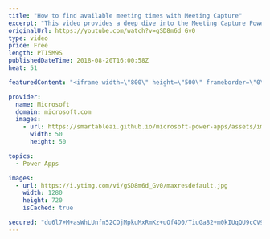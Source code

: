 ```yaml
---
title: "How to find available meeting times with Meeting Capture"
excerpt: "This video provides a deep dive into the Meeting Capture PowerApps sample template. Learn how to find available meeting times for all meeting attendees when building in the Meeting Capture app.  Learn more: https://powerapps.microsoft.com/en-us/blog/capture-meetings-notes-like-a-pro/"
originalUrl: https://youtube.com/watch?v=gSD8m6d_Gv0
type: video
price: Free
length: PT15M9S
publishedDateTime: 2018-08-20T16:00:58Z
heat: 51

featuredContent: "<iframe width=\"800\" height=\"500\" frameborder=\"0\" src=\"https://www.youtube.com/embed/gSD8m6d_Gv0\" allow=\"accelerometer; autoplay; encrypted-media; gyroscope; picture-in-picture\" allowfullscreen></iframe>"

provider:
  name: Microsoft
  domain: microsoft.com
  images:
    - url: https://smartableai.github.io/microsoft-power-apps/assets/images/organizations/microsoft.com-50x50.jpg
      width: 50
      height: 50

topics:
  - Power Apps

images:
  - url: https://i.ytimg.com/vi/gSD8m6d_Gv0/maxresdefault.jpg
    width: 1280
    height: 720
    isCached: true

secured: "du6l7+M+asWhLUnfn52COjMpkuMxRmKz+uOf4D0/TiuGa82+m0kIUqQU9cCV9io6tFWuhuvb9t2Cg9Zj/hO/SL3rpd3ik+Dhu1f2xW1KwKxvWDx6s2X6sw8LttrQmQemzISqJ5OIlVgzhaBIRSWS72rvHiYXiefRflX2vjcJwBGTayKOGSwpkboVJgMoUhK2bLsAOT339rAH99uF9XIVGpk3IoVsKvSRjzMYKy6xVO24i2sjS/8RSQCN97mCjodfQ38XPAYV/2R1t2c0/FjTh0O7R7H62BmF04Qskd/u1M/l75EnP8nRHEOnflnR7Fge9gXZ0e/5LMGV4MtOoHLBpU1Wa+tpYhwKF2bSzUGs2fbpPedIiPhd1u9x9emvkCeDAXeWreb8MtsIgCO/Q+U5kxq7gMuFqPdv4xRDoE/QO3Y=;OKgio5jo2F1njMUEJRBT1g=="
---
```


